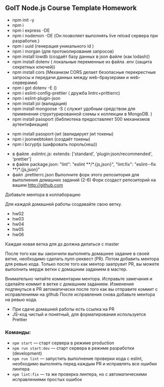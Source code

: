 ## GoIT Node.js Course Template Homework

- npm init -y
- npm i
- npm i express -DE
- npm i nodemon -DE (Он позволяет выполнять live reload сервера при разработке.)
- npm i uuid (генерация уникального id )
- npm i morgan (для протоколирования запросов)
- npm install lowdb (создаёт базу данных в json файле (как lodash))
- npm install dotenv ( локальные переменные из файла .env (защита секретных
  ключей))
- npm install cors (Механизм CORS делает безопасные перекрестные запросы и
  передачи данных между web-браузерами и web-серверами)
- npm i got dotenv -E ()
- npm i eslint-config-prettier ( дружба lintrc+prittierrc)
- npm i eslint-plugin-json
- npm install joi (валидация)
- npm install mongoose -S ( служит удобным средством для применения
  структурированной схемы к коллекции в MongoDB. )
- npm install passport (библиотека предоставляет 500 механизмов аутентификация)

* npm install passport-jwt (валидирует jwt токены)
* npm i jsonwebtoken (создаёт токены)
* npm i bcryptjs (шифровать пороль(хеш))

- в файле .eslintrc.js: extends: ['standard', 'plugin:json/recommended',
  'prettier']
- в файле package.json: "lint": "eslint **/\*.{js,json}", "lint:fix":
  "eslint--fix **/\*.{js,json}"
- файл .prettierrc.json Выполните форк этого репозитория для выполнения домашних
  заданий (2-6) Форк создаст репозиторий на вашем http://github.com

Добавьте ментора в коллаборацию

Для каждой домашней работы создавайте свою ветку.

- hw02
- hw03
- hw04
- hw05
- hw06

Каждая новая ветка для дз должна делаться с master

После того как вы закончили выполнять домашнее задание в своей ветке, необходимо
сделать пулл-реквест (PR). Потом добавить ментора для ревью кода. Только после
того как ментор заапрувит PR, вы можете выполнить мердж ветки с домашним
заданием в мастер.

Внимательно читайте комментарии ментора. Исправьте замечания и сделайте коммит в
ветке с домашним заданием. Изменения подтянуться в PR автоматически после того
как вы отправите коммит с исправлениями на github После исправления снова
добавьте ментора на ревью кода.

- При сдаче домашней работы есть ссылка на PR
- JS-код чистый и понятный, для форматирования используется Prettier

### Команды:

- `npm start` &mdash; старт сервера в режиме production
- `npm run start:dev` &mdash; старт сервера в режиме разработки (development)
- `npm run lint` &mdash; запустить выполнение проверки кода с eslint, необходимо
  выполнять перед каждым PR и исправлять все ошибки линтера
- `npm lint:fix` &mdash; та же проверка линтера, но с автоматическими
  исправлениями простых ошибок
